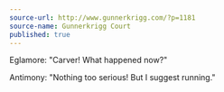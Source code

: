 ```yaml
---
source-url: http://www.gunnerkrigg.com/?p=1181
source-name: Gunnerkrigg Court
published: true
---
```


<p>Eglamore: "Carver! What happened now?"</p>

<p>Antimony: "Nothing too serious! But I suggest running."</p>


